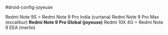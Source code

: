 #droid-config-joyeuse

Redmi Note 9S = Redmi Note 9 Pro India (curtana)
Redmi Note 9 Pro Max (excalibur)
**Redmi Note 9 Pro Global (joyeuse)**
Redmi 10X 4G = Redmi Note 9 EEA (merlin)
